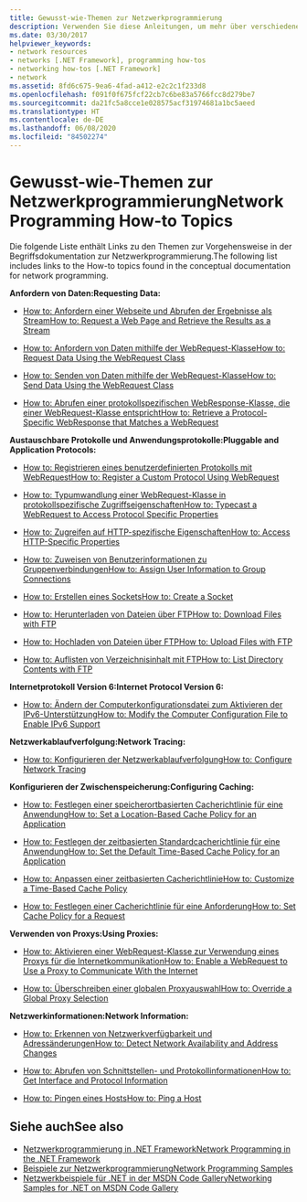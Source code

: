 ```yaml
---
title: Gewusst-wie-Themen zur Netzwerkprogrammierung
description: Verwenden Sie diese Anleitungen, um mehr über verschiedene Facetten der Netzwerkprogrammierung im .NET Framework zu erfahren.
ms.date: 03/30/2017
helpviewer_keywords:
- network resources
- networks [.NET Framework], programming how-tos
- networking how-tos [.NET Framework]
- network
ms.assetid: 8fd6c675-9ea6-4fad-a412-e2c2c1f233d8
ms.openlocfilehash: f091f0f675fcf22cb7c6be83a5766fcc8d279be7
ms.sourcegitcommit: da21fc5a8cce1e028575acf31974681a1bc5aeed
ms.translationtype: HT
ms.contentlocale: de-DE
ms.lasthandoff: 06/08/2020
ms.locfileid: "84502274"
---
```

# <a name="network-programming-how-to-topics"></a><span data-ttu-id="82651-103">Gewusst-wie-Themen zur Netzwerkprogrammierung</span><span class="sxs-lookup"><span data-stu-id="82651-103">Network Programming How-to Topics</span></span>
<span data-ttu-id="82651-104">Die folgende Liste enthält Links zu den Themen zur Vorgehensweise in der Begriffsdokumentation zur Netzwerkprogrammierung.</span><span class="sxs-lookup"><span data-stu-id="82651-104">The following list includes links to the How-to topics found in the conceptual documentation for network programming.</span></span>  
  
 <span data-ttu-id="82651-105">**Anfordern von Daten:**</span><span class="sxs-lookup"><span data-stu-id="82651-105">**Requesting Data:**</span></span>  
  
- [<span data-ttu-id="82651-106">How to: Anfordern einer Webseite und Abrufen der Ergebnisse als Stream</span><span class="sxs-lookup"><span data-stu-id="82651-106">How to: Request a Web Page and Retrieve the Results as a Stream</span></span>](how-to-request-a-web-page-and-retrieve-the-results-as-a-stream.md)  
  
- [<span data-ttu-id="82651-107">How to: Anfordern von Daten mithilfe der WebRequest-Klasse</span><span class="sxs-lookup"><span data-stu-id="82651-107">How to: Request Data Using the WebRequest Class</span></span>](how-to-request-data-using-the-webrequest-class.md)  
  
- [<span data-ttu-id="82651-108">How to: Senden von Daten mithilfe der WebRequest-Klasse</span><span class="sxs-lookup"><span data-stu-id="82651-108">How to: Send Data Using the WebRequest Class</span></span>](how-to-send-data-using-the-webrequest-class.md)  
  
- [<span data-ttu-id="82651-109">How to: Abrufen einer protokollspezifischen WebResponse-Klasse, die einer WebRequest-Klasse entspricht</span><span class="sxs-lookup"><span data-stu-id="82651-109">How to: Retrieve a Protocol-Specific WebResponse that Matches a WebRequest</span></span>](how-to-retrieve-a-protocol-specific-webresponse-that-matches-a-webrequest.md)  
  
 <span data-ttu-id="82651-110">**Austauschbare Protokolle und Anwendungsprotokolle:**</span><span class="sxs-lookup"><span data-stu-id="82651-110">**Pluggable and Application Protocols:**</span></span>  
  
- [<span data-ttu-id="82651-111">How to: Registrieren eines benutzerdefinierten Protokolls mit WebRequest</span><span class="sxs-lookup"><span data-stu-id="82651-111">How to: Register a Custom Protocol Using WebRequest</span></span>](how-to-register-a-custom-protocol-using-webrequest.md)  
  
- [<span data-ttu-id="82651-112">How to: Typumwandlung einer WebRequest-Klasse in protokollspezifische Zugriffseigenschaften</span><span class="sxs-lookup"><span data-stu-id="82651-112">How to: Typecast a WebRequest to Access Protocol Specific Properties</span></span>](how-to-typecast-a-webrequest-to-access-protocol-specific-properties.md)  
  
- [<span data-ttu-id="82651-113">How to: Zugreifen auf HTTP-spezifische Eigenschaften</span><span class="sxs-lookup"><span data-stu-id="82651-113">How to: Access HTTP-Specific Properties</span></span>](how-to-access-http-specific-properties.md)  
  
- [<span data-ttu-id="82651-114">How to: Zuweisen von Benutzerinformationen zu Gruppenverbindungen</span><span class="sxs-lookup"><span data-stu-id="82651-114">How to: Assign User Information to Group Connections</span></span>](how-to-assign-user-information-to-group-connections.md)  
  
- [<span data-ttu-id="82651-115">How to: Erstellen eines Sockets</span><span class="sxs-lookup"><span data-stu-id="82651-115">How to: Create a Socket</span></span>](how-to-create-a-socket.md)  
  
- [<span data-ttu-id="82651-116">How to: Herunterladen von Dateien über FTP</span><span class="sxs-lookup"><span data-stu-id="82651-116">How to: Download Files with FTP</span></span>](how-to-download-files-with-ftp.md)  
  
- [<span data-ttu-id="82651-117">How to: Hochladen von Dateien über FTP</span><span class="sxs-lookup"><span data-stu-id="82651-117">How to: Upload Files with FTP</span></span>](how-to-upload-files-with-ftp.md)  
  
- [<span data-ttu-id="82651-118">How to: Auflisten von Verzeichnisinhalt mit FTP</span><span class="sxs-lookup"><span data-stu-id="82651-118">How to: List Directory Contents with FTP</span></span>](how-to-list-directory-contents-with-ftp.md)  
  
 <span data-ttu-id="82651-119">**Internetprotokoll Version 6:**</span><span class="sxs-lookup"><span data-stu-id="82651-119">**Internet Protocol Version 6:**</span></span>  
  
- [<span data-ttu-id="82651-120">How to: Ändern der Computerkonfigurationsdatei zum Aktivieren der IPv6-Unterstützung</span><span class="sxs-lookup"><span data-stu-id="82651-120">How to: Modify the Computer Configuration File to Enable IPv6 Support</span></span>](how-to-modify-the-computer-configuration-file-to-enable-ipv6-support.md)  
  
 <span data-ttu-id="82651-121">**Netzwerkablaufverfolgung:**</span><span class="sxs-lookup"><span data-stu-id="82651-121">**Network Tracing:**</span></span>  
  
- [<span data-ttu-id="82651-122">How to: Konfigurieren der Netzwerkablaufverfolgung</span><span class="sxs-lookup"><span data-stu-id="82651-122">How to: Configure Network Tracing</span></span>](how-to-configure-network-tracing.md)  
  
 <span data-ttu-id="82651-123">**Konfigurieren der Zwischenspeicherung:**</span><span class="sxs-lookup"><span data-stu-id="82651-123">**Configuring Caching:**</span></span>  
  
- [<span data-ttu-id="82651-124">How to: Festlegen einer speicherortbasierten Cacherichtlinie für eine Anwendung</span><span class="sxs-lookup"><span data-stu-id="82651-124">How to: Set a Location-Based Cache Policy for an Application</span></span>](how-to-set-a-location-based-cache-policy-for-an-application.md)  
  
- [<span data-ttu-id="82651-125">How to: Festlegen der zeitbasierten Standardcacherichtlinie für eine Anwendung</span><span class="sxs-lookup"><span data-stu-id="82651-125">How to: Set the Default Time-Based Cache Policy for an Application</span></span>](how-to-set-the-default-time-based-cache-policy-for-an-application.md)  
  
- [<span data-ttu-id="82651-126">How to: Anpassen einer zeitbasierten Cacherichtlinie</span><span class="sxs-lookup"><span data-stu-id="82651-126">How to: Customize a Time-Based Cache Policy</span></span>](how-to-customize-a-time-based-cache-policy.md)  
  
- [<span data-ttu-id="82651-127">How to: Festlegen einer Cacherichtlinie für eine Anforderung</span><span class="sxs-lookup"><span data-stu-id="82651-127">How to: Set Cache Policy for a Request</span></span>](how-to-set-cache-policy-for-a-request.md)  
  
 <span data-ttu-id="82651-128">**Verwenden von Proxys:**</span><span class="sxs-lookup"><span data-stu-id="82651-128">**Using Proxies:**</span></span>  
  
- [<span data-ttu-id="82651-129">How to: Aktivieren einer WebRequest-Klasse zur Verwendung eines Proxys für die Internetkommunikation</span><span class="sxs-lookup"><span data-stu-id="82651-129">How to: Enable a WebRequest to Use a Proxy to Communicate With the Internet</span></span>](how-to-enable-a-webrequest-to-use-a-proxy-to-communicate-with-the-internet.md)  
  
- [<span data-ttu-id="82651-130">How to: Überschreiben einer globalen Proxyauswahl</span><span class="sxs-lookup"><span data-stu-id="82651-130">How to: Override a Global Proxy Selection</span></span>](how-to-override-a-global-proxy-selection.md)  
  
 <span data-ttu-id="82651-131">**Netzwerkinformationen:**</span><span class="sxs-lookup"><span data-stu-id="82651-131">**Network Information:**</span></span>  
  
- [<span data-ttu-id="82651-132">How to: Erkennen von Netzwerkverfügbarkeit und Adressänderungen</span><span class="sxs-lookup"><span data-stu-id="82651-132">How to: Detect Network Availability and Address Changes</span></span>](how-to-detect-network-availability-and-address-changes.md)  
  
- [<span data-ttu-id="82651-133">How to: Abrufen von Schnittstellen- und Protokollinformationen</span><span class="sxs-lookup"><span data-stu-id="82651-133">How to: Get Interface and Protocol Information</span></span>](how-to-get-interface-and-protocol-information.md)  
  
- [<span data-ttu-id="82651-134">How to: Pingen eines Hosts</span><span class="sxs-lookup"><span data-stu-id="82651-134">How to: Ping a Host</span></span>](how-to-ping-a-host.md)  
  
## <a name="see-also"></a><span data-ttu-id="82651-135">Siehe auch</span><span class="sxs-lookup"><span data-stu-id="82651-135">See also</span></span>

- [<span data-ttu-id="82651-136">Netzwerkprogrammierung in .NET Framework</span><span class="sxs-lookup"><span data-stu-id="82651-136">Network Programming in the .NET Framework</span></span>](index.md)
- [<span data-ttu-id="82651-137">Beispiele zur Netzwerkprogrammierung</span><span class="sxs-lookup"><span data-stu-id="82651-137">Network Programming Samples</span></span>](network-programming-samples.md)
- [<span data-ttu-id="82651-138">Netzwerkbeispiele für .NET in der MSDN Code Gallery</span><span class="sxs-lookup"><span data-stu-id="82651-138">Networking Samples for .NET on MSDN Code Gallery</span></span>](https://code.msdn.microsoft.com/Wiki/View.aspx?ProjectName=nclsamples)
